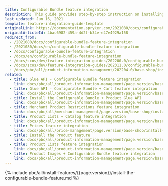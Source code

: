 ```yaml
---
title: Configurable Bundle feature integration
description: This guide provides step-by-step instruction on installing the basic functionality for the Configurable Bundle feature in Spryker.
last_updated: Jun 16, 2021
template: feature-integration-guide-template
originalLink: https://documentation.spryker.com/2021080/docs/configurable-bundle-feature-integration
originalArticleId: 4bac6982-459a-4d2f-b34e-e47e4929a158
redirect_from:
  - /2021080/docs/configurable-bundle-feature-integration
  - /2021080/docs/en/configurable-bundle-feature-integration
  - /docs/configurable-bundle-feature-integration
  - /docs/en/configurable-bundle-feature-integration
  - /docs/scos/dev/feature-integration-guides/202200.0/configurable-bundle-feature-integration.html
  - /docs/scos/dev/feature-integration-guides/202311.0/configurable-bundle-feature-integration.html
  - /docs/pbc/all/product-information-management/202204.0/base-shop/install-and-upgrade/install-features/install-the-configurable-bundle-feature.html
related:
  - title: Glue API - Configurable Bundle feature integration
    link: docs/pbc/all/product-information-management/page.version/base-shop/install-and-upgrade/install-glue-api/install-the-configurable-bundle-glue-api.html
  - title: Glue API - Configurable Bundle + Cart feature integration
    link: docs/pbc/all/product-information-management/page.version/base-shop/install-and-upgrade/install-glue-api/install-the-configurable-bundle-glue-api.html
  - title: Install the Configurable Bundle + Product Glue API
    link: docs/pbc/all/product-information-management/page.version/base-shop/install-and-upgrade/install-glue-api/install-the-configurable-bundle-product-glue-api.html
  - title: Merchant Product Restrictions feature integration
    link: docs/pbc/all/merchant-management/page.version/base-shop/install-and-upgrade/install-the-merchant-product-restrictions-feature.html
  - title: Product Lists + Catalog feature integration
    link: docs/pbc/all/product-information-management/page.version/base-shop/install-and-upgrade/install-features/install-the-product-lists-catalog-feature.html
  - title: Prices feature integration
    link: docs/pbc/all/price-management/page.version/base-shop/install-and-upgrade/install-features/install-the-prices-feature.html
  - title: Install the Product feature
    link: docs/pbc/all/product-information-management/page.version/base-shop/install-and-upgrade/install-features/install-the-product-feature.html
  - title: Product Lists feature integration
    link: docs/pbc/all/product-information-management/page.version/base-shop/install-and-upgrade/install-features/install-the-product-lists-feature.html
  - title: Product Images + Configurable Bundle feature integration
    link: docs/pbc/all/product-information-management/page.version/base-shop/install-and-upgrade/install-features/install-the-product-images-configurable-bundle-feature.html
---
```


{% include pbc/all/install-features/{{page.version}}/install-the-configurable-bundle-feature.md %} <!-- To edit, see /_includes/pbc/all/install-features/202311.0/install-the-configurable-bundle-feature.md -->
